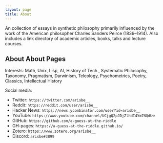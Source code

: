 ```yaml
---
layout: page
title: About
---
```


An collection of essays in synthetic philosophy primarily influenced by the work of the American philosopher Charles Sanders Peirce (1839–1914). Also includes a link directory of academic articles, books, talks and lecture courses.

## About About Pages

Interests: Math, Unix, Lisp, AI, History of Tech., Systematic Philosophy, Taxonomy, Pragmatism, Darwinism, Teleology, Psychometrics, Poetry, Classics, Intellectual History

Social media:
 - Twitter: `https://twitter.com/arisbe__` 
 - Reddit: `https://reddit.com/user/arisbe__`
 - Hacker News: `https://news.ycombinator.com/user?id=arisbe__`
 - YouTube: `https://www.youtube.com/channel/UCjgQ2pJDjZlhdI4Ym7NQdUw`
 - GitHub: `https://github.com/a-guess-at-the-riddle`
 - GH-pages: `https://a-guess-at-the-riddle.github.io/`
 - Zotero: `https://www.zotero.org/arisbe__`
 - Discord: `arisbe#3899`
